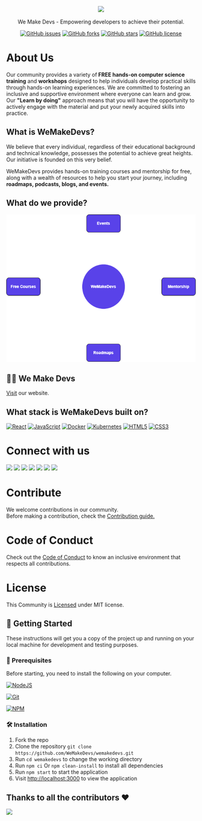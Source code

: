 <p align="center">
  <img src="https://user-images.githubusercontent.com/114678694/208736801-03fbace3-5b00-42b9-8dfe-db18dcc13714.png" height="250">
</p>

<p align="center">We Make Devs - Empowering developers to achieve their potential.</p>

<p align="center">
<a href="https://github.com/wemakedevs/wemakedevs/issues"><img alt="GitHub issues" src="https://img.shields.io/github/issues/wemakedevs/wemakedevs"></a>
<a href="https://github.com/wemakedevs/wemakedevs/forks"><img alt="GitHub forks" src="https://img.shields.io/github/forks/wemakedevs/wemakedevs"></a>
<a href="https://github.com/wemakedevs/wemakedevs/stargazers"><img alt="GitHub stars" src="https://img.shields.io/github/stars/wemakedevs/wemakedevs"></a>
<a href="https://github.com/wemakedevs/wemakedevs/blob/main/LICENSE"><img alt="GitHub license" src="https://img.shields.io/github/license/wemakedevs/wemakedevs"></a>
</p>

# About Us

Our community provides a variety of<b> FREE hands-on computer science training</b> and <b>workshops</b> designed to help individuals develop practical skills through hands-on learning experiences. We are committed to fostering an inclusive and supportive environment where everyone can learn and grow. Our <b>"Learn by doing"</b> approach means that you will have the opportunity to actively engage with the material and put your newly acquired skills into practice.

## What is WeMakeDevs?

We believe that every individual, regardless of their educational background and technical knowledge, possesses the potential to achieve great heights. Our initiative is founded on this very belief.

WeMakeDevs provides hands-on training courses and mentorship for free, along with a wealth of resources to help you start your journey, including <b>roadmaps, podcasts, blogs, and events.</b>

## What do we provide?

<p align="center">
<img src="SkewdImage/wemakedevs.drawio.png" width="520" height="390" >
</p>

## 👨‍💻 We Make Devs

<a href="https://wemakedevs.org/">Visit</a> our website.

## What stack is WeMakeDevs built on?

[![React](https://img.shields.io/badge/react-%2320232a.svg?style=for-the-badge&logo=react&logoColor=%2361DAFB)](https://reactjs.org/)
[![JavaScript](https://img.shields.io/badge/javascript-%23323330.svg?style=for-the-badge&logo=javascript&logoColor=%23F7DF1E)](https://developer.mozilla.org/en-US/docs/Web/JavaScript)
[![Docker](https://img.shields.io/badge/docker-%230db7ed.svg?style=for-the-badge&logo=docker&logoColor=white)](https://docs.docker.com/)
[![Kubernetes](https://img.shields.io/badge/kubernetes-%23326ce5.svg?style=for-the-badge&logo=kubernetes&logoColor=white)](https://kubernetes.io/docs/home/)
[![HTML5](https://img.shields.io/badge/html5-%23E34F26.svg?style=for-the-badge&logo=html5&logoColor=white)](https://developer.mozilla.org/en-US/docs/Glossary/HTML5)
[![CSS3](https://img.shields.io/badge/css3-%231572B6.svg?style=for-the-badge&logo=css3&logoColor=white)](https://developer.mozilla.org/en-US/docs/Web/CSS)

# Connect with us

<a href="https://discord.com/invite/77xJrUBmpp"><img src="https://img.icons8.com/color/2x/discord--v2.png" height="60px"></img></a>
<a href="https://github.com/WeMakeDevs"><img src="https://img.icons8.com/ios-glyphs/2x/github.png" height="60px"></img></a>
<a href="https://mobile.twitter.com/WeMakeDevs"><img src="https://img.icons8.com/fluency/2x/twitter.png" height="60px"></img></a>
<a href="https://www.linkedin.com/company/wemakedevs/?originalSubdomain=in"><img src="https://img.icons8.com/fluency/2x/linkedin.png" height="60px"></img></a>
<a href="https://hashnode.com/n/wemakedevs"><img src="https://user-images.githubusercontent.com/114678694/208740869-16f68e61-71ad-40fd-9352-9b73b89b8f04.jpg" height="60px"></img></a>
<a href="https://www.instagram.com/wemakedevs/"><img src="https://img.icons8.com/color/2x/instagram-new.png" height="60px"></img></a>
<a href="https://t.me/wemakedevs"><img src="https://img.icons8.com/color/2x/telegram-app.png" height="60px"></img></a>

# Contribute

We welcome contributions in our community.<br>
Before making a contribution, check the <a href="https://github.com/WeMakeDevs/wemakedevs/blob/main/CONTRIBUTING.md">Contribution guide.</a>

# Code of Conduct

Check out the <a href="https://github.com/WeMakeDevs/wemakedevs/blob/main/CODE_OF_CONDUCT.md">Code of Conduct</a> to know an inclusive environment that respects all contributions.

# License

This Community is <a href="https://github.com/WeMakeDevs/wemakedevs/blob/main/LICENSE">Licensed</a> under MIT license.

## 🚀 Getting Started

These instructions will get you a copy of the project up and running on your local machine for development and testing purposes.

### 🧾 Prerequisites

Before starting, you need to install the following on your computer.

[![NodeJS](https://img.shields.io/badge/node.js-6DA55F?style=for-the-badge&logo=node.js&logoColor=white)](https://nodejs.org/en/download/)

[![Git](https://img.shields.io/badge/git-%23F05033.svg?style=for-the-badge&logo=git&logoColor=white)](https://git-scm.com/downloads)

[![NPM](https://img.shields.io/badge/NPM-%23000000.svg?style=for-the-badge&logo=npm&logoColor=white)](https://www.npmjs.com/)

### 🛠️ Installation

1. Fork the repo
2. Clone the repository `git clone https://github.com/WeMakeDevs/wemakedevs.git`
3. Run `cd wemakedevs` to change the working directory
4. Run `npm ci` Or `npm clean-install` to install all dependencies
5. Run `npm start` to start the application
6. Visit [http://localhost:3000](http://localhost:3000) to view the application

## Thanks to all the contributors ❤️

<img src="https://contrib.rocks/image?repo=WeMakeDevs/wemakedevs"/>
